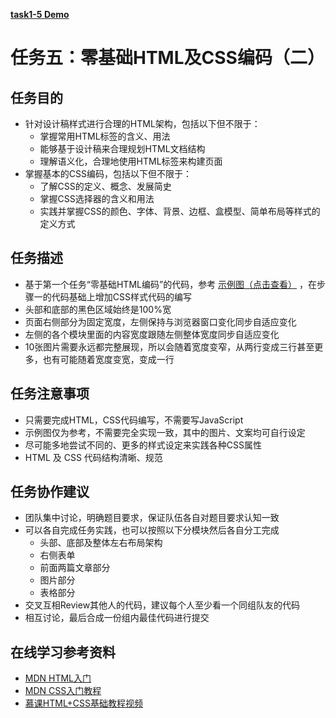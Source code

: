 [**task1-5 Demo**](http://yenshih.com/ife/2016_spring/task1-5/dist/index.html)

# 任务五：零基础HTML及CSS编码（二）

## 任务目的

 + 针对设计稿样式进行合理的HTML架构，包括以下但不限于：
   - 掌握常用HTML标签的含义、用法
   - 能够基于设计稿来合理规划HTML文档结构
   - 理解语义化，合理地使用HTML标签来构建页面
 + 掌握基本的CSS编码，包括以下但不限于：
   - 了解CSS的定义、概念、发展简史
   - 掌握CSS选择器的含义和用法
   - 实践并掌握CSS的颜色、字体、背景、边框、盒模型、简单布局等样式的定义方式

## 任务描述

 - 基于第一个任务“零基础HTML编码”的代码，参考 [示例图（点击查看）](http://7xrp04.com1.z0.glb.clouddn.com/task_1_5_1.jpg) ，在步骤一的代码基础上增加CSS样式代码的编写
 - 头部和底部的黑色区域始终是100%宽
 - 页面右侧部分为固定宽度，左侧保持与浏览器窗口变化同步自适应变化
 - 左侧的各个模块里面的内容宽度跟随左侧整体宽度同步自适应变化
 - 10张图片需要永远都完整展现，所以会随着宽度变窄，从两行变成三行甚至更多，也有可能随着宽度变宽，变成一行

## 任务注意事项

 - 只需要完成HTML，CSS代码编写，不需要写JavaScript
 - 示例图仅为参考，不需要完全实现一致，其中的图片、文案均可自行设定
 - 尽可能多地尝试不同的、更多的样式设定来实践各种CSS属性
 - HTML 及 CSS 代码结构清晰、规范

## 任务协作建议

 + 团队集中讨论，明确题目要求，保证队伍各自对题目要求认知一致
 + 可以各自完成任务实践，也可以按照以下分模块然后各自分工完成
   - 头部、底部及整体左右布局架构
   - 右侧表单
   - 前面两篇文章部分
   - 图片部分
   - 表格部分
 + 交叉互相Review其他人的代码，建议每个人至少看一个同组队友的代码
 + 相互讨论，最后合成一份组内最佳代码进行提交

## 在线学习参考资料

 - [MDN HTML入门](https://developer.mozilla.org/zh-CN/docs/Web/Guide/HTML/Introduction)
 - [MDN CSS入门教程](https://developer.mozilla.org/zh-CN/docs/Web/Guide/CSS/Getting_started)
 - [慕课HTML+CSS基础教程视频](http://www.imooc.com/learn/9)